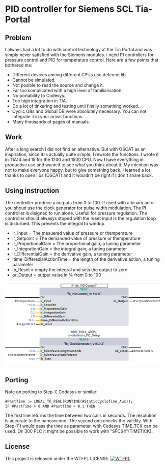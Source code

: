 # PID controller for Siemens SCL Tia-Portal

## Problem
I always had a lot to do with control technology at the Tia Portal and was simply never satisfied with the Siemens modules. I need PI controllers for pressure control and PID for temperature control. Here are a few points that bothered me:
- Different devices among different CPUs use deferent lib.
- Cannot be simulated.
- Not posible to read the source and change it.
- Far too complicated with a high level of familiarisation.
- No portability to Codesys.
- Too high integration in TIA.
- Do a lot of tinkering and testing until finally something worked.
- Cyclic OBs and Global DB were absolutely necessary. You can not integrate it in your privat functions.
- Many thousands of pages of manuals.

## Work
After a long search I did not find an alternative. But with OSCAT as an inspiration, since it is actually quite simple, I rewrote the functions. I wrote it in TIA14 and 15 for the 1200 and 1500 CPU. Now I have everything in productive use and wanted to see what you think about it. My intention was not to make everyone happy, but to give something back. I learned a lot thanks to open libs (OSCAT) and it wouldn't be right if I don't share back.

## Using instruction
The controller produce a outputs from 0 to 100. If used with a binary actor you shoud use the clock generator for pulse width modulation. The PI controller is disigned to run alone. Usefull for pressure regulation. The controller should alwasys stoped with the reset input is the regulation loop is disturbed. This prevents the integral to windup. 

- ir_Input = The mesuered value of pressure or themperature
- ir_Setpoint = The demanded value of pressure or themperature
- ir_ProportionalGain = The proportional gain, a tuning parameter
- ir_IntegrationGain = the integral gain, a tuning parameter
- ir_DifferentialGain = the derivative gain, a tuning parameter
- itime_DifferezialActionTime = the length of the derivative action, a tuning parameter
- ib_Reset = empty the integral and sets the output to zero
- or_Output = output value in % from 0 to 100

![](PID-Control.png)

## Porting
Note on porting to Step-7, Codesys or similar:
```
#PastTime := LREAL_TO_REAL(RUNTIME(#StaticCycleTime_Aux));
IF #PastTime > 0 AND #PastTime < 0.1 THEN
```    
The first line returns the time between two calls in seconds. The resolution is accurate to the nanosecond. The second one checks the validity. With Step-7 I would pass the time as parameter, with Codesys TIME_TCK can be used. On 300 PLC it might be possible to work with "SFC64"(TIMETICK). 

## License
This project is released under the WTFPL LICENSE.
<a href="http://www.wtfpl.net/"><img src="http://www.wtfpl.net/wp-content/uploads/2012/12/wtfpl-badge-4.png" width="80" height="15" alt="WTFPL" /></a>
